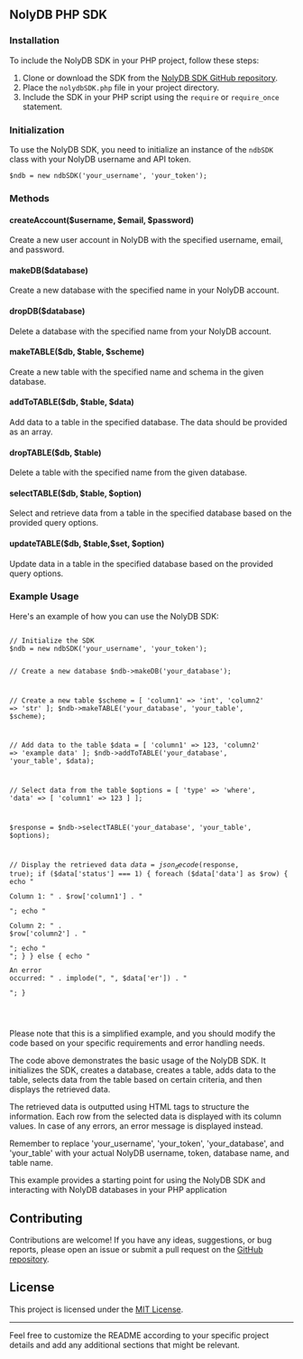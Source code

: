 <div>
  <h2>NolyDB PHP SDK</h2>
  
  <h3>Installation</h3>
  <p>To include the NolyDB SDK in your PHP project, follow these steps:</p>
  <ol>
    <li>Clone or download the SDK from the <a href="https://github.com/ojiiis/nolydbPHP-SDK">NolyDB SDK GitHub repository</a>.</li>
    <li>Place the <code>nolydbSDK.php</code> file in your project directory.</li>
    <li>Include the SDK in your PHP script using the <code>require</code> or <code>require_once</code> statement.</li>
  </ol>
  
  <h3>Initialization</h3>
  <p>To use the NolyDB SDK, you need to initialize an instance of the <code>ndbSDK</code> class with your NolyDB username and API token.</p>
  <pre><code>$ndb = new ndbSDK('your_username', 'your_token');</code></pre>
  
  <h3>Methods</h3>
  
  <h4>createAccount($username, $email, $password)</h4>
  <p>Create a new user account in NolyDB with the specified username, email, and password.</p>
  
  <h4>makeDB($database)</h4>
  <p>Create a new database with the specified name in your NolyDB account.</p>
  
  <h4>dropDB($database)</h4>
  <p>Delete a database with the specified name from your NolyDB account.</p>
  
  <h4>makeTABLE($db, $table, $scheme)</h4>
  <p>Create a new table with the specified name and schema in the given database.</p>
  
  <h4>addToTABLE($db, $table, $data)</h4>
  <p>Add data to a table in the specified database. The data should be provided as an array.</p>
  
  <h4>dropTABLE($db, $table)</h4>
  <p>Delete a table with the specified name from the given database.</p>
  
  <h4>selectTABLE($db, $table, $option)</h4>
  <p>Select and retrieve data from a table in the specified database based on the provided query options.</p>
  
  <h4>updateTABLE($db, $table,$set, $option)</h4>
  <p>Update data in a table in the specified database based on the provided query options.</p>
  
  <!-- Add more sections for each method and their descriptions -->
  
  <!-- Example usage and output -->
  <h3>Example Usage</h3>
  <p>Here's an example of how you can use the NolyDB SDK:</p>
  <pre><code>
// Initialize the SDK
$ndb = new ndbSDK('your_username', 'your_token');

// Create a new database
$ndb->makeDB('your_database');

// Create a new table
$scheme = [
    'column1' => 'int',
    'column2' => 'str'
];
$ndb->makeTABLE('your_database', 'your_table', $scheme);

// Add data to the table
$data = [
    'column1' => 123,
    'column2' => 'example data'
];
$ndb->addToTABLE('your_database', 'your_table', $data);

// Select data from the table
$options = [
    'type' => 'where',
    'data' => [
        'column1' => 123
    ]
];


$response = $ndb->selectTABLE('your_database', 'your_table', $options);

// Display the retrieved data
$data = json_decode($response, true);
if ($data['status'] === 1) {
    foreach ($data['data'] as $row) {
        echo "<p>Column 1: " . $row['column1'] . "</p>";
        echo "<p>Column 2: " . $row['column2'] . "</p>";
        echo "<br>";
    }
} else {
    echo "<p>An error occurred: " . implode(", ", $data['er']) . "</p>";
}


</code>
</pre>
  
  <p>
    Please note that this is a simplified example, and you should modify the code based on your specific requirements and error handling needs.
</p><p>
The code above demonstrates the basic usage of the NolyDB SDK. It initializes the SDK, creates a database, creates a table, adds data to the table, selects data from the table based on certain criteria, and then displays the retrieved data.
</p><p>
The retrieved data is outputted using HTML tags to structure the information. Each row from the selected data is displayed with its column values. In case of any errors, an error message is displayed instead.
</p><p>
Remember to replace 'your_username', 'your_token', 'your_database', and 'your_table' with your actual NolyDB username, token, database name, and table name.
</p><p>
This example provides a starting point for using the NolyDB SDK and interacting with NolyDB databases in your PHP application
  </p>
<h2>Contributing</h2>

<p>Contributions are welcome! If you have any ideas, suggestions, or bug reports, please open an issue or submit a pull request on the <a href="https://github.com/ojiiis">GitHub repository</a>.</p>

<h2>License</h2>

<p>This project is licensed under the <a href="https://opensource.org/licenses/MIT">MIT License</a>.</p>

<hr>

<p>Feel free to customize the README according to your specific project details and add any additional sections that might be relevant.</p>

